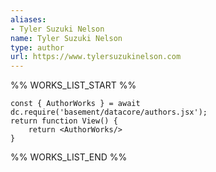 ```yaml
---
aliases:
- Tyler Suzuki Nelson
name: Tyler Suzuki Nelson
type: author
url: https://www.tylersuzukinelson.com
---
```



%% WORKS_LIST_START %%

```datacorejsx
const { AuthorWorks } = await dc.require('basement/datacore/authors.jsx');
return function View() {
    return <AuthorWorks/>
}
```
%% WORKS_LIST_END %%